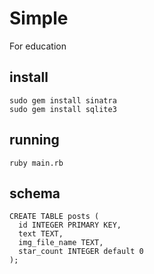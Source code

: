 # Simple

For education

## install

    sudo gem install sinatra
    sudo gem install sqlite3

## running

    ruby main.rb

## schema

    CREATE TABLE posts (
      id INTEGER PRIMARY KEY,
      text TEXT,
      img_file_name TEXT,
      star_count INTEGER default 0
    );
